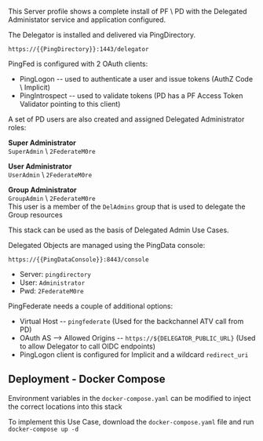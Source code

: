 This Server profile shows a complete install of PF \ PD with the Delegated Administator service and application configured.

The Delegator is installed and delivered via PingDirectory.  

`https://{{PingDirectory}}:1443/delegator`

PingFed is configured with 2 OAuth clients:
* PingLogon -- used to authenticate a user and issue tokens (AuthZ Code \ Implicit)
* PingIntrospect -- used to validate tokens (PD has a PF Access Token Validator pointing to this client)

A set of PD users are also created and assigned Delegated Administrator roles:

**Super Administrator**  
`SuperAdmin` \ `2FederateM0re`

**User Administrator**  
`UserAdmin` \ `2FederateM0re`

**Group Administrator**  
`GroupAdmin` \ `2FederateM0re`  
This user is a member of the `DelAdmins` group that is used to delegate the Group resources

This stack can be used as the basis of Delegated Admin Use Cases.

Delegated Objects are managed using the PingData console:  

`https://{{PingDataConsole}}:8443/console`

* Server: `pingdirectory`
* User: `Administrator`
* Pwd: `2FederateM0re`

PingFederate needs a couple of additional options:

* Virtual Host -- `pingfederate`  (Used for the backchannel ATV call from PD)
* OAuth AS --> Allowed Origins -- `https://${DELEGATOR_PUBLIC_URL}`  (Used to allow Delegator to call OIDC endpoints)
* PingLogon client is configured for Implicit and a wildcard `redirect_uri`

## Deployment - Docker Compose
Environment variables in the `docker-compose.yaml` can be modified to inject the correct locations into this stack

To implement this Use Case, download the `docker-compose.yaml` file and run `docker-compose up -d`
